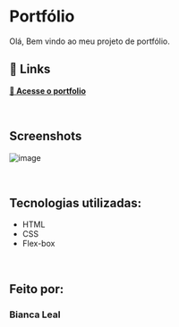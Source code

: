 # Portfólio
Olá, Bem vindo ao meu projeto de portfólio.



## 🔗 Links
[**🔗 Acesse o portfolio**](https://bianca-leal.github.io/site-AdaLovelace/)

<br>

## Screenshots
![image](https://github.com/Bianca-Leal/portfolio-bianca/assets/106701388/c8c54a46-8a63-40e5-9fdb-be8d0e12bd56)

<br>

## Tecnologias utilizadas:

* HTML
* CSS
* Flex-box

<br>

## Feito por:
### Bianca Leal

